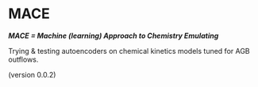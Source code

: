 # MACE

***MACE = Machine (learning) Approach to Chemistry Emulating***

Trying & testing autoencoders on chemical kinetics models tuned for AGB outflows.

(version 0.0.2)
